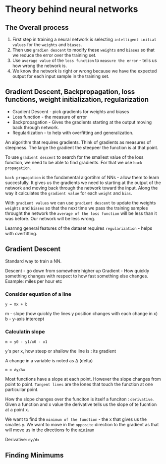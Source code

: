 # Theory behind neural networks

## The Overall process

1. First step in training a neural network is selecting `intelligent initial values` for the `weights` and `biases`.
2. Then use `gradien descent` to modify these `weights` and `biases` so that we reduce the error over the training set.
3. Use `average value` of the `loss function` to `measure the error` - tells us how wrong the network is.
4. We know the network is right or wrong because we have the expected output for each input sample in the training set.

## Gradient Descent, Backpropagation, loss functions, weight initialization, regularization

- Gradient Descent - pick gradients for weights and biases
- Loss function - the measure of error
- Backpropagation - Gives the gradients starting at the output moving back through network.
- Regularlization - to help with overfitting and generalization.

An algorithm that requires gradients. Think of gradients as measures of steepness. The large the gradient the steepeer the function is at that point.

To use `gradient descent` to search for the smallest value of the loss function, we need to be able to find gradients. For that we use `back propagation`. 

`back propagation` is the fundamental algortihm of NNs - allow them to learn succesfully. It gives us the gradients we need to starting at the output of the network and moving back through the network toward the input. Along the way it calculates the `gradient value` for each `weight` and `bias`.

With `gradient values` we can use `gradient descent` to update the weights `weights` and `biases` so that the next time we pass the training samples  throught the network the `average of the loss function` will be less than it was before. Our network will be less wrong.

Learnng general features of the dataset requires `regularization` - helps with overfitting.

## Gradient Descent

Standard way to train a NN.

Descent - go down from somewhere higher up
Gradient - How quickly something changes with respect to how fast something else changes. Example: miles per hour etc

### Consider equation of a line
`y = mx + b`

m - slope (how quickly the lines y position changes with each change in x)
b - y-axis intercept

### Calculatin slope

`m = y0 - y1/x0 - x1`

y's per x, how steep or shallow the line is : its gradient

A change in a variable is noted as ∆ (delta)

`m = ∆y/∆x`

Most functions have a slope at each point. However the slope changes from point to point. `Tangent lines` are the lones that touch the function at one particullar point.

How the slope changes over the funciton is itself a funciton : `derivative`. Given a function and x value the derivative tells us the slope of te fucntion at a point x.

We want to find the `minimum of the function` - the x that gives us the smalles y. We want to move in the `opposite` direction to the gradient as that will move us in the directions fo the `minimum`

Derivative:
`dy/dx`


## Finding Minimums